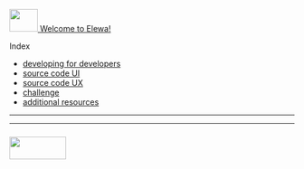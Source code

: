 <a href="http://elewa.education" target="_blank"><img src="https://user-images.githubusercontent.com/18554853/34920911-d6486d02-f97a-11e7-8b65-ab92ea2408aa.jpg" width="50" height="40"/>  Welcome to Elewa! </a>

Index
* [developing for developers](./1-developing-for-developers.md)
* [source code UI](./2-source-code-UI.md)
* [source code UX](./3-source-code-UX.md)
* [challenge](./4-challenge.md)
* [additional resources](./5-additional-resources.md)


___
___
### <a href="http://elewa.education" target="_blank"><img src="https://user-images.githubusercontent.com/18554853/34921062-506450ae-f97d-11e7-875f-6feeb26ad72d.png" width="100" height="40"/></a>